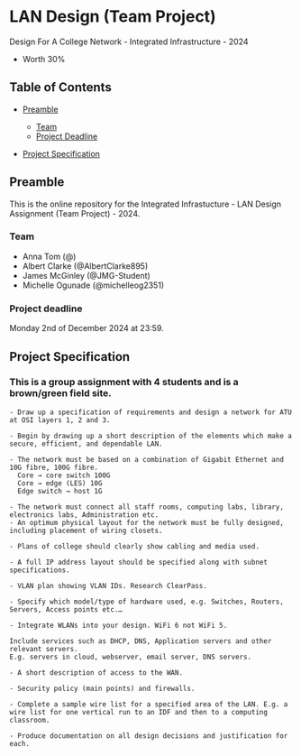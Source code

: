 # LAN Design (Team Project)

Design For A College Network - Integrated Infrastructure - 2024
- Worth 30%

## Table of Contents

* [Preamble](#preamble)
  * [Team](#team)
  * [Project Deadline](#project-deadline)
 
* [Project Specification](#project-specification)

 
## Preamble
This is the online repository for the Integrated Infrastucture - LAN Design Assignment (Team Project) - 2024.

### Team
* Anna Tom (@)
* Albert Clarke (@AlbertClarke895)
* James McGinley (@JMG-Student)
* Michelle Ogunade (@michelleog2351)

### Project deadline

Monday 2nd of December 2024 at 23:59.

## Project Specification
### This is a group assignment with 4 students and is a brown/green field site. 

    - Draw up a specification of requirements and design a network for ATU at OSI layers 1, 2 and 3.  
    
    - Begin by drawing up a short description of the elements which make a secure, efficient, and dependable LAN. 
    
    - The network must be based on a combination of Gigabit Ethernet and 10G fibre, 100G fibre.  
      Core → core switch 100G 
      Core → edge (LES) 10G 
      Edge switch → host 1G
    
    - The network must connect all staff rooms, computing labs, library, electronics labs, Administration etc.  
    - An optimum physical layout for the network must be fully designed, including placement of wiring closets. 
    
    - Plans of college should clearly show cabling and media used.
    
    - A full IP address layout should be specified along with subnet specifications. 
    
    - VLAN plan showing VLAN IDs. Research ClearPass. 
    
    - Specify which model/type of hardware used, e.g. Switches, Routers, Servers, Access points etc.… 
    
    - Integrate WLANs into your design. WiFi 6 not WiFi 5. 
    
    Include services such as DHCP, DNS, Application servers and other relevant servers. 
    E.g. servers in cloud, webserver, email server, DNS servers. 
    
    - A short description of access to the WAN.  
    
    - Security policy (main points) and firewalls. 
    
    - Complete a sample wire list for a specified area of the LAN. E.g. a wire list for one vertical run to an IDF and then to a computing classroom. 
    
    - Produce documentation on all design decisions and justification for each. 
